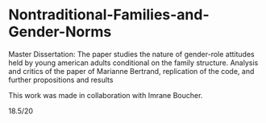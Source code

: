 # Nontraditional-Families-and-Gender-Norms
Master Dissertation: The paper studies the nature of gender-role attitudes held by young american adults conditional on the family structure. 
Analysis and critics of the paper of Marianne Bertrand, replication of the code, and further propositions and results

This work was made in collaboration with Imrane Boucher.

18.5/20
